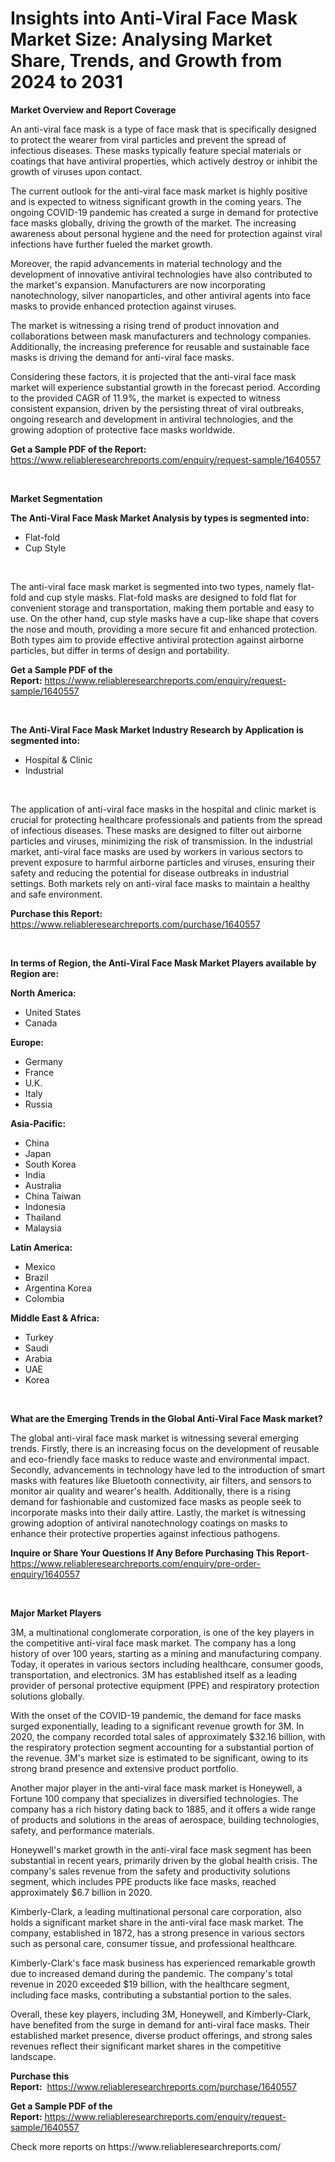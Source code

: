 <p><h1>Insights into Anti-Viral Face Mask Market Size: Analysing Market Share, Trends, and Growth from 2024 to 2031</h1></p><p><strong>Market Overview and Report Coverage</strong></p>
<p><p>An anti-viral face mask is a type of face mask that is specifically designed to protect the wearer from viral particles and prevent the spread of infectious diseases. These masks typically feature special materials or coatings that have antiviral properties, which actively destroy or inhibit the growth of viruses upon contact.</p><p>The current outlook for the anti-viral face mask market is highly positive and is expected to witness significant growth in the coming years. The ongoing COVID-19 pandemic has created a surge in demand for protective face masks globally, driving the growth of the market. The increasing awareness about personal hygiene and the need for protection against viral infections have further fueled the market growth.</p><p>Moreover, the rapid advancements in material technology and the development of innovative antiviral technologies have also contributed to the market's expansion. Manufacturers are now incorporating nanotechnology, silver nanoparticles, and other antiviral agents into face masks to provide enhanced protection against viruses.</p><p>The market is witnessing a rising trend of product innovation and collaborations between mask manufacturers and technology companies. Additionally, the increasing preference for reusable and sustainable face masks is driving the demand for anti-viral face masks.</p><p>Considering these factors, it is projected that the anti-viral face mask market will experience substantial growth in the forecast period. According to the provided CAGR of 11.9%, the market is expected to witness consistent expansion, driven by the persisting threat of viral outbreaks, ongoing research and development in antiviral technologies, and the growing adoption of protective face masks worldwide.</p></p>
<p><strong>Get a Sample PDF of the Report:</strong> <a href="https://www.reliableresearchreports.com/enquiry/request-sample/1640557">https://www.reliableresearchreports.com/enquiry/request-sample/1640557</a></p>
<p>&nbsp;</p>
<p><strong>Market Segmentation</strong></p>
<p><strong>The Anti-Viral Face Mask Market Analysis by types is segmented into:</strong></p>
<p><ul><li>Flat-fold</li><li>Cup Style</li></ul></p>
<p>&nbsp;</p>
<p><p>The anti-viral face mask market is segmented into two types, namely flat-fold and cup style masks. Flat-fold masks are designed to fold flat for convenient storage and transportation, making them portable and easy to use. On the other hand, cup style masks have a cup-like shape that covers the nose and mouth, providing a more secure fit and enhanced protection. Both types aim to provide effective antiviral protection against airborne particles, but differ in terms of design and portability.</p></p>
<p><strong>Get a Sample PDF of the Report:</strong>&nbsp;<a href="https://www.reliableresearchreports.com/enquiry/request-sample/1640557">https://www.reliableresearchreports.com/enquiry/request-sample/1640557</a></p>
<p>&nbsp;</p>
<p><strong>The Anti-Viral Face Mask Market Industry Research by Application is segmented into:</strong></p>
<p><ul><li>Hospital & Clinic</li><li>Industrial</li></ul></p>
<p>&nbsp;</p>
<p><p>The application of anti-viral face masks in the hospital and clinic market is crucial for protecting healthcare professionals and patients from the spread of infectious diseases. These masks are designed to filter out airborne particles and viruses, minimizing the risk of transmission. In the industrial market, anti-viral face masks are used by workers in various sectors to prevent exposure to harmful airborne particles and viruses, ensuring their safety and reducing the potential for disease outbreaks in industrial settings. Both markets rely on anti-viral face masks to maintain a healthy and safe environment.</p></p>
<p><strong>Purchase this Report:</strong>&nbsp; <a href="https://www.reliableresearchreports.com/purchase/1640557">https://www.reliableresearchreports.com/purchase/1640557</a></p>
<p>&nbsp;</p>
<p><strong>In terms of Region, the Anti-Viral Face Mask Market Players available by Region are:</strong></p>
<p>
    <p> <strong> North America: </strong>
        <ul>
            <li>United States</li>
            <li>Canada</li>
        </ul>
        </p> 
    <p> <strong> Europe: </strong>
        <ul>
            <li>Germany</li>
            <li>France</li>
            <li>U.K.</li>
            <li>Italy</li>
            <li>Russia</li>
        </ul>
        </p> 
    <p> <strong> Asia-Pacific: </strong>
        <ul>
            <li>China</li>
            <li>Japan</li>
            <li>South Korea</li>
            <li>India</li>
            <li>Australia</li>
            <li>China Taiwan</li>
            <li>Indonesia</li>
            <li>Thailand</li>
            <li>Malaysia</li>
        </ul>
        </p> 
    <p> <strong> Latin America: </strong>
        <ul>
            <li>Mexico</li>
            <li>Brazil</li>
            <li>Argentina Korea</li>
            <li>Colombia</li>
        </ul>
        </p> 
    <p> <strong> Middle East & Africa: </strong>
        <ul>
            <li>Turkey</li>
            <li>Saudi</li>
            <li>Arabia</li>
            <li>UAE</li>
            <li>Korea</li>
        </ul>
    </p>
    </p>
<p>&nbsp;</p>
<p><strong>What are the Emerging Trends in the Global Anti-Viral Face Mask market?</strong></p>
<p><p>The global anti-viral face mask market is witnessing several emerging trends. Firstly, there is an increasing focus on the development of reusable and eco-friendly face masks to reduce waste and environmental impact. Secondly, advancements in technology have led to the introduction of smart masks with features like Bluetooth connectivity, air filters, and sensors to monitor air quality and wearer's health. Additionally, there is a rising demand for fashionable and customized face masks as people seek to incorporate masks into their daily attire. Lastly, the market is witnessing growing adoption of antiviral nanotechnology coatings on masks to enhance their protective properties against infectious pathogens.</p></p>
<p><strong>Inquire or Share Your Questions If Any Before Purchasing This Report</strong>- <a href="https://www.reliableresearchreports.com/enquiry/pre-order-enquiry/1640557">https://www.reliableresearchreports.com/enquiry/pre-order-enquiry/1640557</a></p>
<p>&nbsp;</p>
<p><strong>Major Market Players</strong></p>
<p><p>3M, a multinational conglomerate corporation, is one of the key players in the competitive anti-viral face mask market. The company has a long history of over 100 years, starting as a mining and manufacturing company. Today, it operates in various sectors including healthcare, consumer goods, transportation, and electronics. 3M has established itself as a leading provider of personal protective equipment (PPE) and respiratory protection solutions globally.</p><p>With the onset of the COVID-19 pandemic, the demand for face masks surged exponentially, leading to a significant revenue growth for 3M. In 2020, the company recorded total sales of approximately $32.16 billion, with the respiratory protection segment accounting for a substantial portion of the revenue. 3M's market size is estimated to be significant, owing to its strong brand presence and extensive product portfolio.</p><p>Another major player in the anti-viral face mask market is Honeywell, a Fortune 100 company that specializes in diversified technologies. The company has a rich history dating back to 1885, and it offers a wide range of products and solutions in the areas of aerospace, building technologies, safety, and performance materials.</p><p>Honeywell's market growth in the anti-viral face mask segment has been substantial in recent years, primarily driven by the global health crisis. The company's sales revenue from the safety and productivity solutions segment, which includes PPE products like face masks, reached approximately $6.7 billion in 2020.</p><p>Kimberly-Clark, a leading multinational personal care corporation, also holds a significant market share in the anti-viral face mask market. The company, established in 1872, has a strong presence in various sectors such as personal care, consumer tissue, and professional healthcare.</p><p>Kimberly-Clark's face mask business has experienced remarkable growth due to increased demand during the pandemic. The company's total revenue in 2020 exceeded $19 billion, with the healthcare segment, including face masks, contributing a substantial portion to the sales.</p><p>Overall, these key players, including 3M, Honeywell, and Kimberly-Clark, have benefited from the surge in demand for anti-viral face masks. Their established market presence, diverse product offerings, and strong sales revenues reflect their significant market shares in the competitive landscape.</p></p>
<p><strong>Purchase this Report:</strong>&nbsp;&nbsp;<a href="https://www.reliableresearchreports.com/purchase/1640557">https://www.reliableresearchreports.com/purchase/1640557</a></p>
<p></p>
<p><strong>Get a Sample PDF of the Report:</strong>&nbsp;<a href="https://www.reliableresearchreports.com/enquiry/request-sample/1640557">https://www.reliableresearchreports.com/enquiry/request-sample/1640557</a></p>
<p>Check more reports on https://www.reliableresearchreports.com/</p>